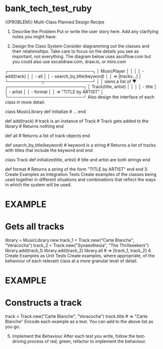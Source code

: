 # bank_tech_test_ruby

{{PROBLEM}} Multi-Class Planned Design Recipe

1. Describe the Problem
   Put or write the user story here. Add any clarifying notes you might have.

2. Design the Class System
   Consider diagramming out the classes and their relationships. Take care to focus on the details you see as important, not everything. The diagram below uses asciiflow.com but you could also use excalidraw.com, draw.io, or miro.com

┌────────────────────────────┐
│ MusicPlayer │
│ │
│ - add(track) │
│ - all │
│ - search_by_title(keyword) │
│ => [tracks...] │
└───────────┬────────────────┘
│
│ owns a list of
▼
┌─────────────────────────┐
│ Track(title, artist) │
│ │
│ - title │
│ - artist │
│ - format │
│ => "TITLE by ARTIST" │
└─────────────────────────┘
Also design the interface of each class in more detail.

class MusicLibrary
def initialize # ...
end

def add(track) # track is an instance of Track # Track gets added to the library # Returns nothing
end

def all # Returns a list of track objects
end

def search_by_title(keyword) # keyword is a string # Returns a list of tracks with titles that include the keyword
end
end

class Track
def initialize(title, artist) # title and artist are both strings
end

def format # Returns a string of the form "TITLE by ARTIST"
end
end 3. Create Examples as Integration Tests
Create examples of the classes being used together in different situations and combinations that reflect the ways in which the system will be used.

# EXAMPLE

# Gets all tracks

library = MusicLibrary.new
track_1 = Track.new("Carte Blanche", "Veracocha")
track_2 = Track.new("Synaesthesia", "The Thrillseekers")
library.add(track_1)
library.add(track_2)
library.all # => [track_1, track_2] 4. Create Examples as Unit Tests
Create examples, where appropriate, of the behaviour of each relevant class at a more granular level of detail.

# EXAMPLE

# Constructs a track

track = Track.new("Carte Blanche", "Veracocha")
track.title # => "Carte Blanche"
Encode each example as a test. You can add to the above list as you go.

5. Implement the Behaviour
   After each test you write, follow the test-driving process of red, green, refactor to implement the behaviour.
